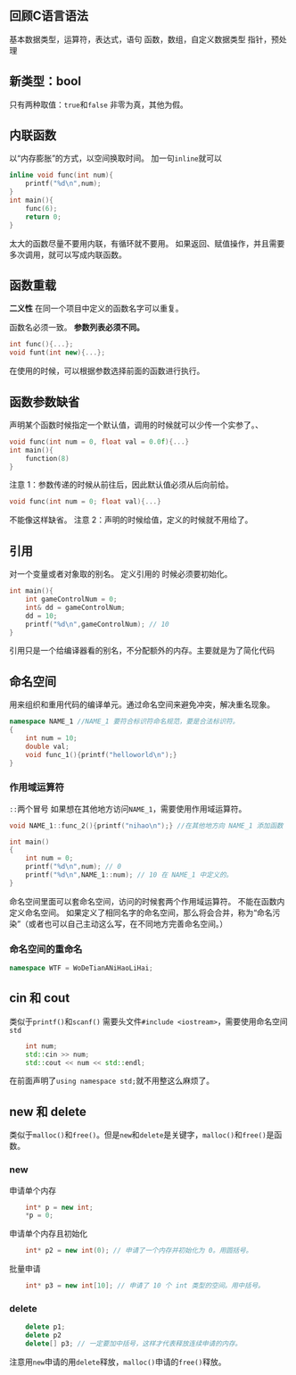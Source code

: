## 回顾C语言语法
基本数据类型，运算符，表达式，语句
函数，数组，自定义数据类型
指针，预处理

## 新类型：bool
只有两种取值：`true`和`false`
非零为真，其他为假。

## 内联函数
以“内存膨胀”的方式，以空间换取时间。
加一句`inline`就可以
```cpp
inline void func(int num){
    printf("%d\n",num);
}
int main(){
    func(6);
    return 0;
}
```
太大的函数尽量不要用内联，有循环就不要用。
如果返回、赋值操作，并且需要多次调用，就可以写成内联函数。

## 函数重载
**二义性**
在同一个项目中定义的函数名字可以重复。

函数名必须一致。
**参数列表必须不同。**
```cpp
int func(){...};
void funt(int new){...};
```
在使用的时候，可以根据参数选择前面的函数进行执行。

## 函数参数缺省
声明某个函数时候指定一个默认值，调用的时候就可以少传一个实参了。、
```cpp
void func(int num = 0, float val = 0.0f){...}
int main(){
    function(8)
}
```
注意 1：参数传递的时候从前往后，因此默认值必须从后向前给。
```cpp
void func(int num = 0; float val){...}
```
不能像这样缺省。
注意 2：声明的时候给值，定义的时候就不用给了。

## 引用
对一个变量或者对象取的别名。
定义引用的 时候必须要初始化。
```cpp
int main(){
    int gameControlNum = 0;
    int& dd = gameControlNum;
    dd = 10;
    printf("%d\n",gameControlNum); // 10
}
```
引用只是一个给编译器看的别名，不分配额外的内存。主要就是为了简化代码

## 命名空间
用来组织和重用代码的编译单元。通过命名空间来避免冲突，解决重名现象。
```cpp
namespace NAME_1 //NAME_1 要符合标识符命名规范，要是合法标识符。
{
    int num = 10;
    double val;
    void func_1(){printf("helloworld\n");}
}
```
### 作用域运算符
`::`两个冒号
如果想在其他地方访问`NAME_1`，需要使用作用域运算符。
```cpp
void NAME_1::func_2(){printf("nihao\n");} //在其他地方向 NAME_1 添加函数

int main()
{
    int num = 0;
    printf("%d\n",num); // 0
    printf("%d\n",NAME_1::num); // 10 在 NAME_1 中定义的。
}
```
命名空间里面可以套命名空间，访问的时候套两个作用域运算符。
不能在函数内定义命名空间。
如果定义了相同名字的命名空间，那么将会合并，称为“命名污染”（或者也可以自己主动这么写，在不同地方完善命名空间。）
### 命名空间的重命名
```cpp
namespace WTF = WoDeTianANiHaoLiHai;
```

## cin 和 cout
类似于`printf()`和`scanf()`
需要头文件`#include <iostream>`，需要使用命名空间`std`
```cpp
    int num;
    std::cin >> num;
    std::cout << num << std::endl;
```
在前面声明了`using namespace std;`就不用整这么麻烦了。

## new 和 delete
类似于`malloc()`和`free()`。但是`new`和`delete`是关键字，`malloc()`和`free()`是函数。
### new
申请单个内存
```cpp
    int* p = new int;
    *p = 0;
```
申请单个内存且初始化
```cpp
    int* p2 = new int(0); // 申请了一个内存并初始化为 0。用圆括号。
```
批量申请
```cpp
    int* p3 = new int[10]; // 申请了 10 个 int 类型的空间。用中括号。
```
### delete
```cpp
    delete p1;
    delete p2
    delete[] p3; // 一定要加中括号，这样才代表释放连续申请的内存。
```
注意用`new`申请的用`delete`释放，`malloc()`申请的`free()`释放。







